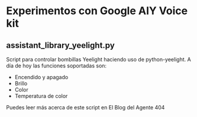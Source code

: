 # Experimentos con Google AIY Voice kit

## assistant_library_yeelight.py
Script para controlar bombillas Yeelight haciendo uso de python-yeelight. A día de hoy las funciones soportadas son:
* Encendido y apagado
* Brillo
* Color
* Temperatura de color

Puedes leer más acerca de este script en El Blog del Agente 404
